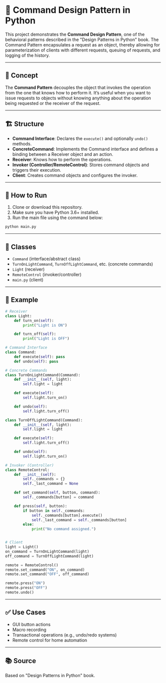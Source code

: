 # 🧠 Command Design Pattern in Python

This project demonstrates the **Command Design Pattern**, one of the behavioral patterns described in the "Design Patterns in Python" book. The Command Pattern encapsulates a request as an object, thereby allowing for parameterization of clients with different requests, queuing of requests, and logging of the history.

---

## 📌 Concept

The **Command Pattern** decouples the object that invokes the operation from the one that knows how to perform it. It’s useful when you want to issue requests to objects without knowing anything about the operation being requested or the receiver of the request.

---

## 🏗️ Structure

- **Command Interface**: Declares the `execute()` and optionally `undo()` methods.
- **ConcreteCommand**: Implements the Command interface and defines a binding between a Receiver object and an action.
- **Receiver**: Knows how to perform the operations.
- **Invoker (Controller/RemoteControl)**: Stores command objects and triggers their execution.
- **Client**: Creates command objects and configures the invoker.

---
## 🚀 How to Run

1. Clone or download this repository.
2. Make sure you have Python 3.6+ installed.
3. Run the main file using the command below:

```bash
python main.py
```

---

## 🧱 Classes

- `Command` (interface/abstract class)
- `TurnOnLightCommand`, `TurnOffLightCommand`, etc. (concrete commands)
- `Light` (receiver)
- `RemoteControl` (invoker/controller)
- `main.py` (client)

---

## 📄 Example

```python
# Receiver
class Light:
    def turn_on(self):
        print("Light is ON")

    def turn_off(self):
        print("Light is OFF")

# Command Interface
class Command:
    def execute(self): pass
    def undo(self): pass

# Concrete Commands
class TurnOnLightCommand(Command):
    def __init__(self, light):
        self.light = light

    def execute(self):
        self.light.turn_on()

    def undo(self):
        self.light.turn_off()

class TurnOffLightCommand(Command):
    def __init__(self, light):
        self.light = light

    def execute(self):
        self.light.turn_off()

    def undo(self):
        self.light.turn_on()

# Invoker (Controller)
class RemoteControl:
    def __init__(self):
        self._commands = {}
        self._last_command = None

    def set_command(self, button, command):
        self._commands[button] = command

    def press(self, button):
        if button in self._commands:
            self._commands[button].execute()
            self._last_command = self._commands[button]
        else:
            print("No command assigned.")


# Client
light = Light()
on_command = TurnOnLightCommand(light)
off_command = TurnOffLightCommand(light)

remote = RemoteControl()
remote.set_command("ON", on_command)
remote.set_command("OFF", off_command)

remote.press("ON")
remote.press("OFF")
remote.undo()
```

---

## ✅ Use Cases

- GUI button actions
- Macro recording
- Transactional operations (e.g., undo/redo systems)
- Remote control for home automation

---

## 📚 Source

Based on "Design Patterns in Python" book.
